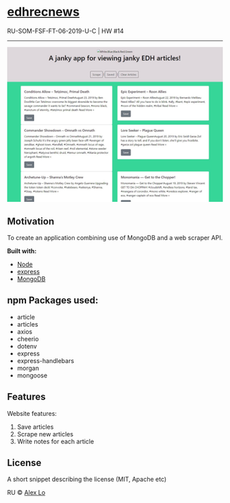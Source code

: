 # [edhrecnews](https://github.com/alexlo15/edhrecnews)
RU-SOM-FSF-FT-06-2019-U-C | HW #14

___


![screenshot](public/assets/images/sshot.JPG)

## Motivation
To create an application combining use of MongoDB and a web scraper API.


**Built with:**
* [Node](https://nodejs.org/en/)
* [express](https://expressjs.com/)
* [MongoDB](https://www.mongodb.com/)

## npm Packages used:

* article
* articles
* axios
* cheerio
* dotenv
* express
* express-handlebars
* morgan
* mongoose

## Features
Website features: 

1. Save articles
2. Scrape new articles
3. Write notes for each article



## License
A short snippet describing the license (MIT, Apache etc)

RU © 
[Alex Lo](https://github.com/alexlo15)
